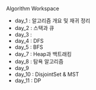 Algorithm Workspace

- day_1 : 알고리즘 개요 및 재귀 정리 
- day_2 : 스택과 큐
- day_3 : 
- day_4 : DFS
- day_5 : BFS
- day_7 : Heap과 백트래킹
- day_8 : 탐욕 알고리즘
- day_9
- day_10 : DisjointSet & MST
- day_11 : DP